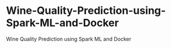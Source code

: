# Wine-Quality-Prediction-using-Spark-ML-and-Docker
Wine Quality Prediction using Spark ML and Docker
